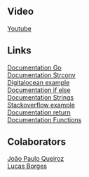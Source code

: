 ## Video
[Youtube](https://youtu.be/AHqGaBqwFnA)

## Links
[Documentation Go](http://www.golangbr.org/doc/)
<br />
[Documentation Strconv](https://golang.org/pkg/strconv/)
<br />
[Digitalocean example](https://www.digitalocean.com/community/tutorials/how-to-write-comments-in-go-pt)
<br />
[Documentation if else](https://gobyexample.com/if-else)
<br />
[Documentation Strings](https://golang.org/pkg/strings/)
<br />
[Stackoverflow example](https://stackoverflow.com/questions/38777961/converting-string-input-to-float64-using-parsefloat-in-golang/38778198)
<br />
[Documentation return](https://www.golangprograms.com/simple-function-with-return-value-in-golang.html)
<br />
[Documentation Functions](https://www.callicoder.com/golang-functions/)

## Colaborators
[João Paulo Queiroz](https://github.com/joaopauloqueiroz/)
<br />
[Lucas Borges](https://github.com/luborges/)

